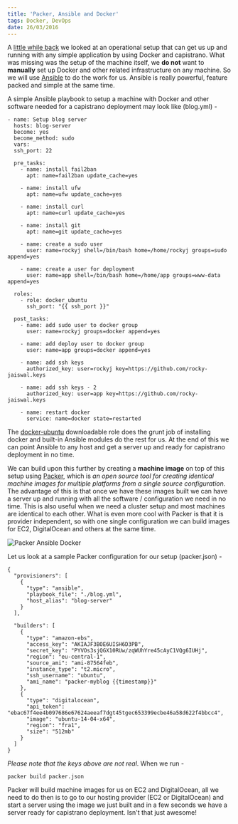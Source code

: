 ```yaml
---
title: 'Packer, Ansible and Docker'
tags: Docker, DevOps
date: 26/03/2016
---
```


A [little while back](/2015/09/06/docker_capistrano.html) we looked at an operational setup that can get us up and running with any simple application by using Docker and capistrano. What was missing was the setup of the machine itself, we **do not** want to **manually** set up Docker and other related infrastructure on any machine. So we will use [Ansible](https://www.ansible.com/) to do the work for us. Ansible is really powerful, feature packed and simple at the same time.

A simple Ansible playbook to setup a machine with Docker and other software needed for a capistrano deployment may look like (blog.yml) -

    - name: Setup blog server
      hosts: blog-server
      become: yes
      become_method: sudo
      vars:
      ssh_port: 22

      pre_tasks:
        - name: install fail2ban
          apt: name=fail2ban update_cache=yes

        - name: install ufw
          apt: name=ufw update_cache=yes

        - name: install curl
          apt: name=curl update_cache=yes

        - name: install git
          apt: name=git update_cache=yes

        - name: create a sudo user
          user: name=rockyj shell=/bin/bash home=/home/rockyj groups=sudo append=yes

        - name: create a user for deployment
          user: name=app shell=/bin/bash home=/home/app groups=www-data append=yes

      roles:
        - role: docker_ubuntu
          ssh_port: "{{ ssh_port }}"

      post_tasks:
        - name: add sudo user to docker group
          user: name=rockyj groups=docker append=yes

        - name: add deploy user to docker group
          user: name=app groups=docker append=yes

        - name: add ssh keys
          authorized_key: user=rockyj key=https://github.com/rocky-jaiswal.keys

        - name: add ssh keys - 2
          authorized_key: user=app key=https://github.com/rocky-jaiswal.keys

        - name: restart docker
          service: name=docker state=restarted

The [docker-ubuntu](https://galaxy.ansible.com/angstwad/docker_ubuntu/) downloadable role does the grunt job of installing docker and built-in Ansible modules do the rest for us. At the end of this we can point Ansible to any host and get a server up and ready for capistrano deployment in no time.

We can build upon this further by creating a **machine image** on top of this setup using [Packer](https://packer.io), which is _an open source tool for creating identical machine images for multiple platforms from a single source configuration._ The advantage of this is that once we have these images built we can have a server up and running with all the software / configuration we need in no time. This is also useful when we need a cluster setup and most machines are identical to each other. What is even more cool with Packer is that it is provider independent, so with one single configuration we can build images for EC2, DigitalOcean and others at the same time.

![Packer Ansible Docker](/images/packer_ansible_docker.png)

Let us look at a sample Packer configuration for our setup (packer.json) -

    {
      "provisioners": [
        {
          "type": "ansible",
          "playbook_file": "./blog.yml",
          "host_alias": "blog-server"
        }
      ],

      "builders": [
        {
          "type": "amazon-ebs",
          "access_key": "AKIAJF3BOE6UISH6D3PB",
          "secret_key": "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",
          "region": "eu-central-1",
          "source_ami": "ami-87564feb",
          "instance_type": "t2.micro",
          "ssh_username": "ubuntu",
          "ami_name": "packer-myblog {{timestamp}}"
        },
        {
          "type": "digitalocean",
          "api_token": "ebac67f4ee4b097686e67624aeeaf7dgt45tgec653399ecbe46a58d622f4bbcc4",
          "image": "ubuntu-14-04-x64",
          "region": "fra1",
          "size": "512mb"
        }
      ]
    }

_Please note that the keys above are not real_. When we run -

    packer build packer.json

Packer will build machine images for us on EC2 and DigitalOcean, all we need to do then is to go to our hosting provider (EC2 or DigitalOcean) and start a server using the image we just built and in a few seconds we have a server ready for capistrano deployment. Isn't that just awesome!
